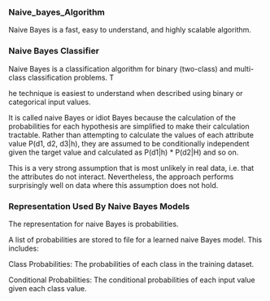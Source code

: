 ### Naive_bayes_Algorithm 

Naive Bayes is a fast, easy to understand, and highly scalable algorithm.

### Naive Bayes Classifier

Naive Bayes is a classification algorithm for binary (two-class) and multi-class classification problems. T

he technique is easiest to understand when described using binary or categorical input values.

It is called naive Bayes or idiot Bayes because the calculation of the probabilities for each hypothesis are simplified to make their calculation tractable. Rather than attempting to calculate the values of each attribute value P(d1, d2, d3|h), they are assumed to be conditionally independent given the target value and calculated as P(d1|h) * P(d2|H) and so on.

This is a very strong assumption that is most unlikely in real data, i.e. that the attributes do not interact. Nevertheless, the approach performs surprisingly well on data where this assumption does not hold.

### Representation Used By Naive Bayes Models

The representation for naive Bayes is probabilities.

A list of probabilities are stored to file for a learned naive Bayes model. This includes:

Class Probabilities: The probabilities of each class in the training dataset.

Conditional Probabilities: The conditional probabilities of each input value given each class value.

